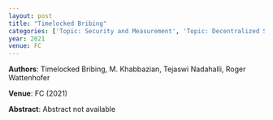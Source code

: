 ```yaml
---
layout: post
title: "Timelocked Bribing"
categories: ['Topic: Security and Measurement', 'Topic: Decentralized Systems', '2021', 'Venue: FC']
year: 2021
venue: FC
---
```

**Authors**: Timelocked Bribing, M. Khabbazian, Tejaswi Nadahalli, Roger Wattenhofer

**Venue**: FC (2021)

**Abstract**: Abstract not available
